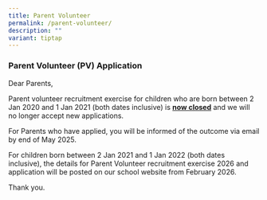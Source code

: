 ```yaml
---
title: Parent Volunteer
permalink: /parent-volunteer/
description: ""
variant: tiptap
---
```

<h3><strong>Parent Volunteer (PV) Application</strong></h3>
<p>Dear Parents,</p>
<p>Parent volunteer recruitment exercise for children who are born between
2 Jan 2020 and 1 Jan 2021 (both dates inclusive) is <strong><u>now closed</u></strong> and
we will no longer accept new applications.</p>
<p>For Parents who have applied, you will be informed of the outcome via
email by end of May 2025.</p>
<p>For children born between 2 Jan 2021 and 1 Jan 2022 (both dates inclusive),
the details for Parent Volunteer recruitment exercise 2026 and application
will be posted on our school website from February 2026.</p>
<p>Thank you.</p>
<p>&nbsp;</p>